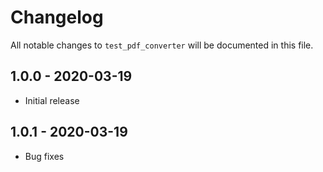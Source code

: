 # Changelog

All notable changes to `test_pdf_converter` will be documented in this file.

## 1.0.0 - 2020-03-19
- Initial release

## 1.0.1 - 2020-03-19
- Bug fixes